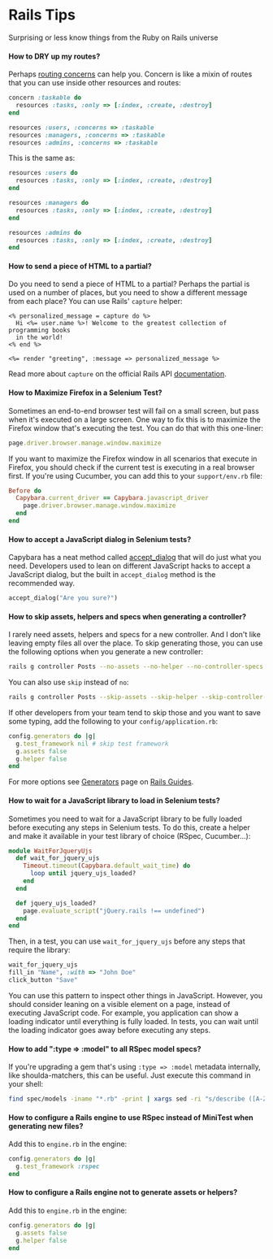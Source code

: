 # Rails Tips

Surprising or less know things from the Ruby on Rails universe

#### How to DRY up my routes?

Perhaps [routing concerns](http://guides.rubyonrails.org/routing.html#routing-concerns)
can help you. Concern is like a mixin of routes that you can use inside other
resources and routes:

```ruby
concern :taskable do
  resources :tasks, :only => [:index, :create, :destroy]
end

resources :users, :concerns => :taskable
resources :managers, :concerns => :taskable
resources :admins, :concerns => :taskable
```

This is the same as:

```ruby
resources :users do
  resources :tasks, :only => [:index, :create, :destroy]
end

resources :managers do
  resources :tasks, :only => [:index, :create, :destroy]
end

resources :admins do
  resources :tasks, :only => [:index, :create, :destroy]
end

```

#### How to send a piece of HTML to a partial?

Do you need to send a piece of HTML to a partial? Perhaps the partial is used
on a number of places, but you need to show a different message from each place?
You can use Rails' `capture` helper:

```erb
<% personalized_message = capture do %>
  Hi <%= user.name %>! Welcome to the greatest collection of programming books
  in the world!
<% end %>

<%= render "greeting", :message => personalized_message %>
```

Read more about `capture` on the official Rails API
[documentation](http://api.rubyonrails.org/classes/ActionView/Helpers/CaptureHelper.html#method-i-capture).

#### How to Maximize Firefox in a Selenium Test?

Sometimes an end-to-end browser test will fail on a small screen, but pass when
it's executed on a large screen. One way to fix this is to maximize the Firefox
window that's executing the test. You can do that with this one-liner:

```ruby
page.driver.browser.manage.window.maximize
```

If you want to maximize the Firefox window in all scenarios that execute in Firefox,
you should check if the current test is executing in a real browser first. If you're
using Cucumber, you can add this to your `support/env.rb` file:

```ruby
Before do
  Capybara.current_driver == Capybara.javascript_driver
    page.driver.browser.manage.window.maximize
  end
end
```

#### How to accept a JavaScript dialog in Selenium tests?

Capybara has a neat method called
[accept_dialog](http://www.rubydoc.info/github/jnicklas/capybara/master/Capybara%2FSession%3Aaccept_alert)
that will do just what you need. Developers used to lean on different JavaScript
hacks to accept a JavaScript dialog, but the built in `accept_dialog` method is
the recommended way.

```ruby
accept_dialog("Are you sure?")
```

#### How to skip assets, helpers and specs when generating a controller?

I rarely need assets, helpers and specs for a new controller. And I don't like
leaving empty files all over the place. To skip generating those, you can use
the following options when you generate a new controller:

```bash
rails g controller Posts --no-assets --no-helper --no-controller-specs
```

You can also use `skip` instead of `no`:

```bash
rails g controller Posts --skip-assets --skip-helper --skip-controller-specs
```

If other developers from your team tend to skip those and you want to save some
typing, add the following to your `config/application.rb`:

```ruby
config.generators do |g|
  g.test_framework nil # skip test framework
  g.assets false
  g.helper false
end
```

For more options see [Generators](http://guides.rubyonrails.org/generators.html)
page on [Rails Guides](http://guides.rubyonrails.org/index.html).

#### How to wait for a JavaScript library to load in Selenium tests?

Sometimes you need to wait for a JavaScript library to be fully loaded before
executing any steps in Selenium tests. To do this, create a helper and make it
available in your test library of choice (RSpec, Cucumber...):

```ruby
module WaitForJqueryUjs
  def wait_for_jquery_ujs
    Timeout.timeout(Capybara.default_wait_time) do
      loop until jquery_ujs_loaded?
    end
  end

  def jquery_ujs_loaded?
    page.evaluate_script("jQuery.rails !== undefined")
  end
end
```

Then, in a test, you can use `wait_for_jquery_ujs` before any steps that require
the library:

```ruby
wait_for_jquery_ujs
fill_in "Name", :with => "John Doe"
click_button "Save"
```

You can use this pattern to inspect other things in JavaScript. However, you
should consider leaning on a visible element on a page, instead of executing
JavaScript code. For example, you application can show a loading indicator
until everything is fully loaded. In tests, you can wait until the loading
indicator goes away before executing any steps.

#### How to add ":type => :model" to all RSpec model specs?

If you're upgrading a gem that's using `:type => :model` metadata internally,
like shoulda-matchers, this can be useful. Just execute this command in your
shell:

```bash
find spec/models -iname "*.rb" -print | xargs sed -ri "s/describe ([A-Z].*) do/describe \1, :type => :model do/g"
```

#### How to configure a Rails engine to use RSpec instead of MiniTest when generating new files?

Add this to `engine.rb` in the engine:

```ruby
config.generators do |g|
  g.test_framework :rspec
end
```

#### How to configure a Rails engine not to generate assets or helpers?

Add this to `engine.rb` in the engine:

```ruby
config.generators do |g|
  g.assets false
  g.helper false
end
```
